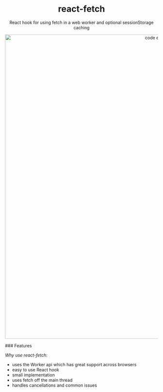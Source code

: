 # 
<h1 align="center">
  react-fetch
</h1>
<p align="center">
  React hook for using fetch in a web worker and optional sessionStorage caching
</p>
<p align="center">
  <img src="https://repository-images.githubusercontent.com/505699390/51d26170-2c9e-4db3-91fd-8799a6f23651" width="1000" alt="code example">
</p>
### Features

_Why use react-fetch:_

- uses the Worker api which has great support across browsers
- easy to use React hook
- small implementation
- uses fetch off the main thread
- handles cancellations and common issues
